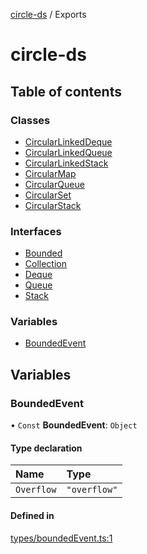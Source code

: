[circle-ds](README.md) / Exports

# circle-ds

## Table of contents

### Classes

- [CircularLinkedDeque](classes/CircularLinkedDeque.md)
- [CircularLinkedQueue](classes/CircularLinkedQueue.md)
- [CircularLinkedStack](classes/CircularLinkedStack.md)
- [CircularMap](classes/CircularMap.md)
- [CircularQueue](classes/CircularQueue.md)
- [CircularSet](classes/CircularSet.md)
- [CircularStack](classes/CircularStack.md)

### Interfaces

- [Bounded](interfaces/Bounded.md)
- [Collection](interfaces/Collection.md)
- [Deque](interfaces/Deque.md)
- [Queue](interfaces/Queue.md)
- [Stack](interfaces/Stack.md)

### Variables

- [BoundedEvent](modules.md#boundedevent)

## Variables

### BoundedEvent

• `Const` **BoundedEvent**: `Object`

#### Type declaration

| Name       | Type         |
| :--------- | :----------- |
| `Overflow` | `"overflow"` |

#### Defined in

[types/boundedEvent.ts:1](https://github.com/havelessbemore/circle-ds/blob/8ac6051/src/types/boundedEvent.ts#L1)
